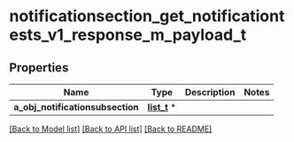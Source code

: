 # notificationsection_get_notificationtests_v1_response_m_payload_t

## Properties
Name | Type | Description | Notes
------------ | ------------- | ------------- | -------------
**a_obj_notificationsubsection** | [**list_t**](custom_notificationsubsectiongetnotificationtests_response.md) \* |  | 

[[Back to Model list]](../README.md#documentation-for-models) [[Back to API list]](../README.md#documentation-for-api-endpoints) [[Back to README]](../README.md)


